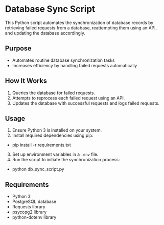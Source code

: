 # Database Sync Script

This Python script automates the synchronization of database records by retrieving failed requests from a database, reattempting them using an API, and updating the database accordingly.

## Purpose
- Automates routine database synchronization tasks
- Increases efficiency by handling failed requests automatically

## How It Works
1. Queries the database for failed requests.
2. Attempts to reprocess each failed request using an API.
3. Updates the database with successful requests and logs failed requests.

## Usage
1. Ensure Python 3 is installed on your system.
2. Install required dependencies using pip:
- pip install -r requirements.txt

3. Set up environment variables in a `.env` file.
4. Run the script to initiate the synchronization process:
- python db_sync_script.py

## Requirements
- Python 3
- PostgreSQL database
- Requests library
- psycopg2 library
- python-dotenv library

